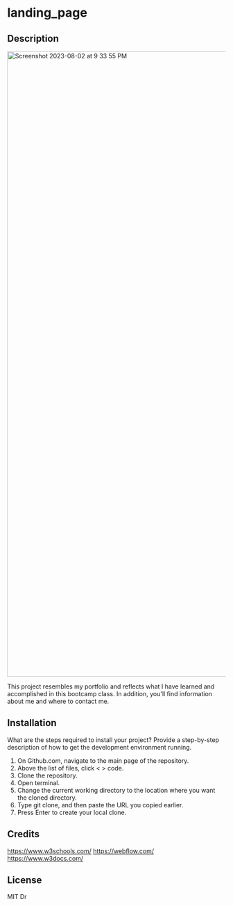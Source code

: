 # landing_page

## Description

<img width="1440" alt="Screenshot 2023-08-02 at 9 33 55 PM" src="https://github.com/kthao21/landing_page/assets/123515596/f6154cf5-d88b-465a-a703-cbeaa994f6cf">

This project resembles my portfolio and reflects what I have learned and accomplished in this bootcamp class. In addition, you'll find information about me and where to contact me.

## Installation

What are the steps required to install your project? Provide a step-by-step description of how to get the development environment running.

1. On Github.com, navigate to the main page of the repository.
2. Above the list of files, click < > code.
3. Clone the repository.
4. Open terminal.
5. Change the current working directory to the location where you want the cloned directory.
6. Type git clone, and then paste the URL you copied earlier.
7. Press Enter to create your local clone.


## Credits

https://www.w3schools.com/
https://webflow.com/
https://www.w3docs.com/


## License

MIT
Dr
